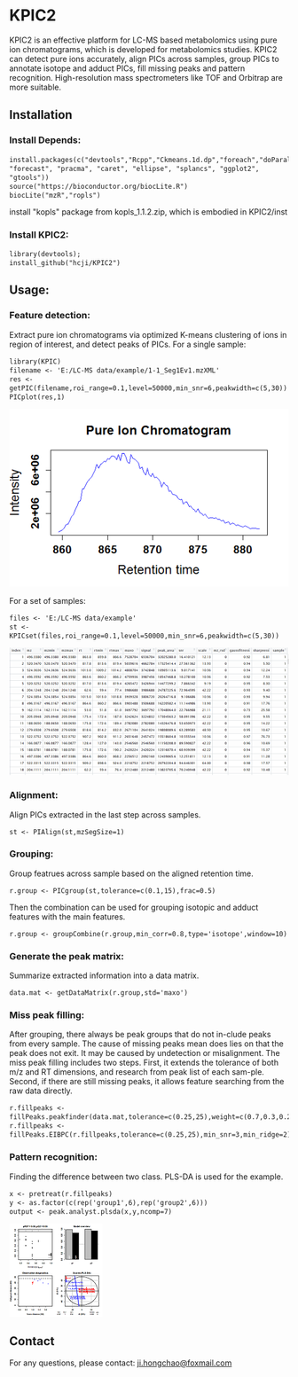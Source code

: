 # KPIC2
  KPIC2 is an effective platform for LC-MS based metabolomics using pure ion chromatograms, which is developed for metabolomics studies. KPIC2 can detect pure ions accurately, align PICs across samples, group PICs to annotate isotope and adduct PICs, fill missing peaks and pattern recognition. High-resolution mass spectrometers like TOF and Orbitrap are more suitable.


## Installation  

### Install Depends: 

    install.packages(c("devtools","Rcpp","Ckmeans.1d.dp","foreach","doParallel","iterators","randomForest", "forecast", "pracma", "caret", "ellipse", "splancs", "ggplot2", "gtools"))
    source("https://bioconductor.org/biocLite.R")
    biocLite("mzR","ropls")
		
install "kopls" package from kopls_1.1.2.zip, which is embodied in KPIC2/inst
### Install KPIC2:  

    library(devtools);  
    install_github("hcji/KPIC2")
		
## Usage:
### Feature detection:
  Extract pure ion chromatograms via optimized K-means clustering of ions in region of interest, and detect peaks of PICs.
  For a single sample:

    library(KPIC)
    filename <- 'E:/LC-MS data/example/1-1_Seg1Ev1.mzXML'
    res <- getPIC(filename,roi_range=0.1,level=50000,min_snr=6,peakwidth=c(5,30))
    PICplot(res,1)
    
![pure ion chromatogram](/images/Fig%202.png)

  For a set of samples:

    files <- 'E:/LC-MS data/example'
    st <- KPICset(files,roi_range=0.1,level=50000,min_snr=6,peakwidth=c(5,30))
    
![peakmat](/images/Fig%203.png)
    
### Alignment:
  Align PICs extracted in the last step across samples.

    st <- PIAlign(st,mzSegSize=1)

### Grouping:
  Group featrues across sample based on the aligned retention time.

    r.group <- PICgroup(st,tolerance=c(0.1,15),frac=0.5)
  Then the combination can be used for grouping isotopic and adduct features with the main features.

    r.group <- groupCombine(r.group,min_corr=0.8,type='isotope',window=10)
    
### Generate the peak matrix:
  Summarize extracted information into a data matrix.

    data.mat <- getDataMatrix(r.group,std='maxo')

### Miss peak filling:
  After grouping, there always be peak groups that do not in-clude peaks from every sample. The cause of missing peaks mean does lies on that the peak does not exit. It may be caused by undetection or misalignment. The miss peak filling includes two steps. First, it extends the tolerance of both m/z and RT dimensions, and research from peak list of each sam-ple. Second, if there are still missing peaks, it allows feature searching from the raw data directly.

    r.fillpeaks <- fillPeaks.peakfinder(data.mat,tolerance=c(0.25,25),weight=c(0.7,0.3,0.2))
    r.fillpeaks <- fillPeaks.EIBPC(r.fillpeaks,tolerance=c(0.25,25),min_snr=3,min_ridge=2)
    
### Pattern recognition:
  Finding the difference between two class. PLS-DA is used for the example.

    x <- pretreat(r.fillpeaks)
    y <- as.factor(c(rep('group1',6),rep('group2',6)))
    output <- peak.analyst.plsda(x,y,ncomp=7)
    
![peakmat](/images/Fig%204.png)

## Contact
  For any questions, please contact:  ji.hongchao@foxmail.com
